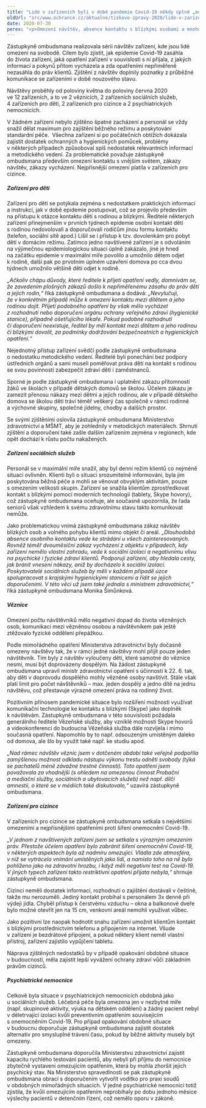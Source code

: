 ```yaml
---
title: "Lidé v zařízeních byli v době pandemie Covid-19 někdy úplně „odříznuti“ od okolí"
oldUrl: "src/www.ochrance.cz/aktualne/tiskove-zpravy-2020/lide-v-zarizenich-byli-v-dobe-pandemie-covid-19-nekdy-uplne-odriznuti-od-okoli"
date: 2020-07-30
perex: "<p>Omezení návštěv, absence kontaktu s blízkými osobami a mnohdy i nemožnost vycházet z objektu patřily k nejproblematičtějším důsledkům opatření proti šíření onemocnění Covid-19 v zařízeních, kde jsou lidé závislí na poskytované péči nebo jsou jinak omezeni na osobní svobodě. Zástupkyně ombudsmana doporučuje ministerstvům, aby její zjištění zohlednily v metodických materiálech a zajistily pro případ opakování obdobné situace lepší vyvážení ochrany veřejného zdraví a práv jednotlivců.</p>"
---
```


<!-- imported from the old website -->

<p>Zástupkyně ombudsmana realizovala sérii návštěv zařízení, kde jsou lidé omezeni na svobodě. Cílem bylo zjistit, jak epidemie Covid-19 zasáhla do života zařízení, jaká opatření zařízení v souvislosti s ní přijala, z jakých informací a pokynů přitom vycházela a zda opatřeními nepřiměřeně nezasáhla do práv klientů. Zjištění z návštěv doplnily poznatky z průběžné komunikace se zařízeními v době nouzového stavu.</p> <p>Návštěvy proběhly od poloviny května do poloviny června 2020 ve 12 zařízeních, a to ve 2 věznicích, 2 zařízeních sociálních služeb, 4 zařízeních pro děti, 2 zařízeních pro cizince a 2 psychiatrických nemocnicích.</p> <p>V žádném zařízení nebylo zjištěno špatné zacházení a personál se vždy snažil dělat maximum pro zajištění běžného režimu a poskytování standardní péče.  Všechna zařízení si po počátečních obtížích dokázala zajistit dostatek ochranných a hygienických pomůcek, problémy v některých případech způsoboval spíš nedostatek relevantních informací a metodického vedení. Za problematické považuje zástupkyně ombudsmana především omezení kontaktu s vnějším světem, zákazy návštěv, zákazy vycházení. Nejpřísnější omezení platila v zařízeních pro cizince.</p> <h5>Zařízení pro děti</h5> <p>Zařízení pro děti se potýkala zejména s nedostatkem praktických informací a instrukcí, jak v době epidemie postupovat, což se projevilo především na přístupu k otázce kontaktu dětí s rodinou a blízkými. Ředitelé některých zařízení přinejmenším v prvních týdnech epidemie osobní kontakt dětí s rodinou nedovolovali a doporučovali rodičům jinou formu kontaktu (telefon, sociální sítě apod.) Lišil se i přístup k tzv. dovolenkám pro pobyt dětí v domácím režimu. Zatímco jedno navštívené zařízení je s odvoláním na výjimečnou epidemiologickou situaci úplně zakázalo, jiné je hned na začátku epidemie v maximální míře povolilo a umožnilo dětem odjet k rodině, další pak po prvotním úplném uzavření domova po cca dvou týdnech umožnilo většině dětí odjet k rodině.</p> <p><i>„Ačkoliv chápu důvody, které ředitele k přijetí opatření vedly, domnívám se, že zavedením plošných zákazů došlo k nepřiměřenému zásahu do práv dětí a jejich rodin,“</i> říká zástupkyně ombudsmana a dodává: <i>„Nevylučuji, že v konkrétním případě může k omezení kontaktu mezi dítětem a jeho rodinou dojít. Přijetí podobného opatření by však mělo vycházet z rozhodnutí nebo doporučení orgánu ochrany veřejného zdraví (hygienické stanice), případně ošetřujícího lékaře. Pokud podobné rozhodnutí či doporučení neexistuje, ředitel by měl kontakt mezi dítětem a jeho rodinou či blízkými dovolit, za podmínky dodržování bezpečnostních a hygienických opatření.“</i></p> <p>Nejednotný přístup zařízení svědčí podle zástupkyně ombudsmana o nedostatku metodického vedení. Ředitelé byli ponecháni bez podpory ústředních orgánů a sami museli poměřovat práva dětí na kontakt s rodinou se svou povinností zabezpečit zdraví dětí i zaměstnanců. </p> <p>Sporné je podle zástupkyně ombudsmana i uplatnění zákazu přítomnosti žáků ve školách v případě dětských domovů se školou. Účelem zákazu je zamezit přenosu nákazy mezi dětmi a jejich rodinou, ale v případě dětského domova se školou děti tráví téměř veškerý čas společně v rámci rodinné a výchovné skupiny, společné jídelny, chodby a dalších prostor. </p> <p>Se svými zjištěními oslovila zástupkyně ombudsmana Ministerstvo zdravotnictví a MŠMT, aby je zohlednily v metodických materiálech. Shrnutí zjištění a doporučení také zašle dalším zařízením zejména v regionech, kde opět dochází k růstu počtu nakažených.</p> <h5>Zařízení sociálních služeb</h5> <p>Personál se v maximální míře snažil, aby byl denní režim klientů co nejméně situací ovlivněn. Klienti byli o situaci srozumitelně informováni, byla jim poskytována běžná péče a mohli se věnovat obvyklým aktivitám, pouze s omezením velikosti skupin. Zařízení se snažila klientům zprostředkovat kontakt s blízkými pomocí moderních technologií (tablety, Skype hovory), což zástupkyně ombudsmana oceňuje, ale současně upozornila, že řada seniorů však vzhledem k svému zdravotnímu stavu takto komunikovat nemůže.</p> <p>Jako problematickou vnímá zástupkyně ombudsmana zákaz návštěv blízkých osob a volného pohybu klientů mimo objekt či areál. <i>„Dlouhodobá absence osobního kontaktu vede ke strádání u všech zainteresovaných. Rovněž téměř dvouměsíční zákaz vycházení z objektu v případech, kdy zařízení nemělo vlastní zahradu, vede k sociální izolaci a negativnímu vlivu na psychické i fyzické zdraví klientů. Podporuji zařízení, aby hledala cesty, jak bránit vnesení nákazy, aniž by docházelo k sociální izolaci. Poskytovatelé sociálních služeb by měli v každém případě úzce spolupracovat s krajskými hygienickými stanicemi a řídit se jejich doporučeními. V této věci už jsem také jednala s ministrem zdravotnictví,“</i> říká zástupkyně ombudsmana Monika Šimůnková. </p> <h5>Věznice</h5> <p>Omezení počtu návštěvníků mělo negativní dopad do života vězněných osob, komunikaci mezi vězněnou osobou a návštěvníkem pak ještě ztěžovalo fyzické oddělení přepážkou.</p> <p>Podle mimořádného opatření Ministerstva zdravotnictví byly dočasně omezeny návštěvy tak, že v rámci jedné návštěvy mohl přijít pouze jeden návštěvník. Tím byly z návštěv vyloučeny děti, které samotné do věznice nesmí, musí být doprovázeny dospělým. Na žádost zástupkyně ombudsmana upravil ministr zdravotnictví opatření s účinností k 22. 6. tak, aby děti v doprovodu dospělého mohly vězněné osoby navštívit. Stále však platí limit pro počet návštěvníků – max. jeden dospělý a jedno dítě na jednu návštěvu, což přestavuje výrazné omezení práva na rodinný život.</p> <p>Pozitivním přínosem pandemické situace bylo rozšíření možnosti využívat komunikační technologie ke kontaktu s blízkými (Skype) jako doplněk k návštěvám. Zástupkyně ombudsmana v této souvislosti požádala generálního ředitele Vězeňské služby, aby vzniklé možnosti Skype hovorů a videokonferencí do budoucna Vězeňská služba dále rozvíjela i mimo současná opatření. Napomohlo by to např. odsouzeným umístěným daleko od domova, ale šlo by využít také např. ke studiu apod.</p> <p><i>„Nad rámec návštěv věznic jsem v dotčeném období také veřejně podpořila zamýšlenou možnost odkladu nástupu výkonu trestu odnětí svobody (týká se pachatelů méně závažné trestné činnosti). Toto opatření jsem považovala za vhodnější (s ohledem na omezenou činnost Probační a mediační služby, sociálních a ubytovacích služeb) než např. dílčí amnestii, o které se v médiích také diskutovalo,“</i> uzavírá zástupkyně ombudsmana.</p> <h5>Zařízení pro cizince</h5> <p>V zařízeních pro cizince se zástupkyně ombudsmana setkala s největšími omezeními a nejpřísnějšími opatřeními proti šíření onemocnění Covid-19. </p> <p><i>„V jednom z navštívených zařízení jsem se setkala s výrazným omezením práv. Přestože účelem opatření bylo zabránit šíření onemocnění Covid-19, v některých aspektech byla až nadmíru omezující. Vládla zde atmosféra, v níž se vytrácelo vnímání umístěných jako lidí, a namísto toho na ně bylo pohlíženo jako na zdravotní hrozbu, i když měli negativní test na Covid-19. V jiných typech zařízení takto restriktivní opatření přijata nebyla,“</i> shrnuje zástupkyně ombudsmana. </p> <p>Cizinci neměli dostatek informací, rozhodnutí o zajištění dostávali v češtině, takže mu nerozuměli. Jediný kontakt probíhal s personálem 3x denně při výdeji jídla. Chyběl přístup k čerstvému vzduchu – okna a balkonové dveře bylo možné otevřít jen na 15 cm, venkovní areál nemohli využívat vůbec.</p> <p>Jako pozitivní lze naopak hodnotit snahu zařízení umožnit klientům kontakt s blízkými prostřednictvím telefonu a připojením na internet. Všude v zařízení je bezdrátové připojení, a pokud některý klient neměl vlastní přístroj, zařízení zajistilo vypůjčení tabletu.</p> <p>Náprava zjištěných nedostatků by v případě opakování obdobné situace v budoucnosti, měla zajistit lepší vyvážení ochrany zdraví vůči základním právům cizinců.</p> <h5>Psychiatrické nemocnice</h5> <p>Celkově byla situace v psychiatrických nemocnicích obdobná jako u sociálních služeb. Léčebná péče byla omezena jen v nezbytné míře (např. skupinové aktivity, výuka na dětském oddělení) a žádný pacient nebyl v déletrvající izolaci kvůli preventivním opatřením souvisejícím s onemocněním Covid-19. Pro případ opakování obdobné situace v budoucnu doporučuje zástupkyně ombudsmana zajistit dostatek alternativ pro smysluplné trávení času, pokud by běžné aktivity musely být omezeny. </p> <p>Zástupkyně ombudsmana doporučila Ministerstvu zdravotnictví zajistit kapacitu rychlého testování pacientů, aby nebyli při příjmu do nemocnice zbytečně vystaveni omezujícím opatřením, která by mohla zhoršit jejich psychický stav. Na Ministerstvo spravedlnosti se pak zástupkyně ombudsmana obrací s doporučením vytvořit vodítko pro praxi soudů v obdobných mimořádných situacích. V jedné psychiatrické nemocnici totiž zjistila, že kvůli omezujícím opatřením neprobíhaly po dobu jednoho měsíce výslechy pacientů v detenčním řízení, což nemělo oporu v zákoně.</p>
